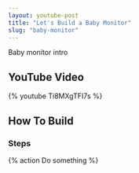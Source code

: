 ```yaml
---
layout: youtube-post
title: "Let's Build a Baby Monitor"
slug: "baby-monitor"
---
```


Baby monitor intro

## YouTube Video

{% youtube Ti8MXgTFI7s %}

## How To Build

### Steps

{% action
Do something
%}
